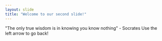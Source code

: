 ```yaml
---
layout: slide
title: "Welcome to our second slide!"
---
```

"The only true wisdom is in knowing you know nothing" - Socrates
Use the left arrow to go back!
